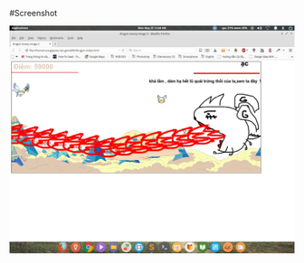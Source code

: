 #Screenshot



![Dragon Fate](https://github.com/duongcuong96/my-js-games/blob/master/dragon%20fate%20(final)/dragon%20fate%20HARD.jpeg?raw=true)